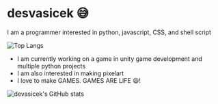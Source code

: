 # desvasicek 😅

I am a programmer interested in python, javascript, CSS, and shell script

![Top Langs](https://github-readme-stats.vercel.app/api/top-langs/?username=desvasicek&theme=gruvbox)

- I am currently working on a game in unity game development and multiple python projects
- I am also interested in making pixelart
- I love to make GAMES. GAMES ARE LIFE 😆!

![devasicek's GitHub stats](https://github-readme-stats.vercel.app/api?username=desvasicek&theme=gruvbox)
